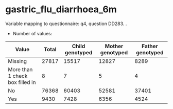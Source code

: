 # gastric_flu_diarrhoea_6m
Variable mapping to questionnaire: q4, question DD283.
.
- Number of values:

| Value | Total | Child genotyped | Mother genotyped | Father genotyped |
| ----- | ----- | --------------- | ---------------- | ---------------- |
| Missing | 27817 | 15517 | 12827 | 8289 |
| More than 1 check box filled in | 8 | 7 | 5 |4 |
| No | 76368 | 60403 | 52581 |37401 |
| Yes | 9430 | 7428 | 6356 |4524 |



